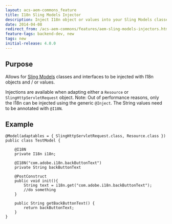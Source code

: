 ```yaml
---
layout: acs-aem-commons_feature
title: I18n Sling Models Injector
description: Inject I18n object or values into your Sling Models classes
date: 2014-04-08
redirect_from: /acs-aem-commons/features/aem-sling-models-injectors.html
feature-tags: backend-dev, new
tags: new
initial-release: 4.0.0
---
```


## Purpose

Allows for [Sling Models](http://sling.apache.org/documentation/bundles/models.html) classes and interfaces to be injected with I18n objects and / or values.

Injections are available when adapting either a `Resource` or `SlingHttpServletRequest` object.
Note: Out of performance reasons, only the I18n can be injected using the generic `@Inject`. The String values need to be annotated with `@I18N`.

## Example

    @Model(adaptables = { SlingHttpServletRequest.class, Resource.class })
    public class TestModel {

        @I18N
        private I18n i18n;

        @I18N("com.adobe.i18n.backButtonText")
        private String backButtonText
        
        @PostConstruct
        public void init(){
            String text = i18n.get("com.adobe.i18n.backButtonText");
            //do something
        }
        
        public String getBackButtonText() {
            return backButtonText;
        }
    }
